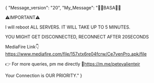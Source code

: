 {
    "Message_version": "20",
    "My_Message": "📌📌BASA📌📌
 
⚠️IMPORTANT⚠️

I will reboot ALL SERVERS. IT WILL TAKE UP TO 5 MINUTES.

YOU MIGHT GET DISCONNECTED, RECONNECT AFTER 20SECONDS


MediaFire Link👇
https://www.mediafire.com/file/157xtx6re04fcrw/Ce7venPro.apk/file
    
👉 For more queries, pm me directly
🔗https://m.me/petevalientejr

Your Connection is OUR PRIORITY."
}
